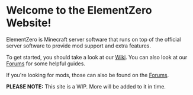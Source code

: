 # Welcome to the ElementZero Website!

ElementZero is Minecraft server software that runs on top of the official server software to provide mod support and extra features.

To get started, you should take a look at our [Wiki](https://github.com/Element-0/ElementZero/wiki). You can also look at our [Forums](https://elementzero.flarum.cloud/) for some helpful guides.

If you're looking for mods, those can also be found on the [Forums](https://elementzero.flarum.cloud/).

**PLEASE NOTE:** This site is a WIP. More will be added to it in time.
